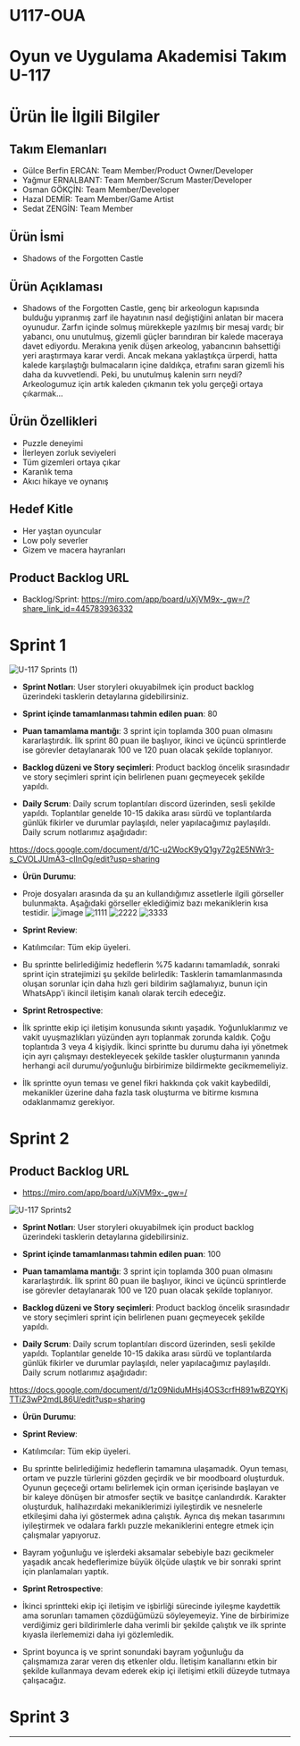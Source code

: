 # U117-OUA
# Oyun ve Uygulama Akademisi Takım U-117

# Ürün İle İlgili Bilgiler

## Takım Elemanları

- Gülce Berfin ERCAN: Team Member/Product Owner/Developer
- Yağmur ERNALBANT: Team Member/Scrum Master/Developer
- Osman GÖKÇİN: Team Member/Developer
- Hazal DEMİR: Team Member/Game Artist
- Sedat ZENGİN: Team Member

## Ürün İsmi

- Shadows of the Forgotten Castle

## Ürün Açıklaması

- Shadows of the Forgotten Castle, genç bir arkeologun kapısında bulduğu yıpranmış zarf ile hayatının nasıl değiştiğini anlatan bir macera oyunudur. Zarfın içinde solmuş mürekkeple yazılmış bir mesaj vardı; bir yabancı, onu unutulmuş, gizemli güçler barındıran bir kalede maceraya davet ediyordu. Merakına yenik düşen arkeolog, yabancının bahsettiği yeri araştırmaya karar verdi. Ancak mekana yaklaştıkça ürperdi, hatta kalede karşılaştığı bulmacaların içine daldıkça, etrafını saran gizemli his daha da kuvvetlendi. Peki, bu unutulmuş kalenin sırrı neydi? Arkeologumuz için artık kaleden çıkmanın tek yolu gerçeği ortaya çıkarmak...

## Ürün Özellikleri

- Puzzle deneyimi
- İlerleyen zorluk seviyeleri
- Tüm gizemleri ortaya çıkar
- Karanlık tema 
- Akıcı hikaye ve oynanış

## Hedef Kitle

- Her yaştan oyuncular
- Low poly severler
- Gizem ve macera hayranları

## Product Backlog URL

- Backlog/Sprint: https://miro.com/app/board/uXjVM9x-_gw=/?share_link_id=445783936332

# Sprint 1

![U-117 Sprints (1)](https://github.com/gokcinosman/U117-OUA/assets/58394816/b1c14984-db6c-45d9-861c-e5b774c8353d)

- **Sprint Notları**: User storyleri okuyabilmek için product backlog üzerindeki tasklerin detaylarına gidebilirsiniz.

- **Sprint içinde tamamlanması tahmin edilen puan**: 80

- **Puan tamamlama mantığı**: 3 sprint için toplamda 300 puan olmasını kararlaştırdık. İlk sprint 80 puan ile başlıyor, ikinci ve üçüncü sprintlerde ise görevler detaylanarak 100 ve 120 puan olacak şekilde toplanıyor.

- **Backlog düzeni ve Story seçimleri**: Product backlog öncelik sırasındadır ve story seçimleri sprint için belirlenen puanı geçmeyecek şekilde yapıldı.

- **Daily Scrum**: Daily scrum toplantıları discord üzerinden, sesli şekilde yapıldı. Toplantılar genelde 10-15 dakika arası sürdü ve toplantılarda günlük fikirler ve durumlar paylaşıldı, neler yapılacağımız paylaşıldı. Daily scrum notlarımız aşağıdadır:

https://docs.google.com/document/d/1C-u2WocK9yQ1gy72g2E5NWr3-s_CVOLJUmA3-cIInOg/edit?usp=sharing 

- **Ürün Durumu**:

- Proje dosyaları arasında da şu an kullandığımız assetlerle ilgili görseller bulunmakta. Aşağıdaki görseller eklediğimiz bazı mekaniklerin kısa testidir.
![image](https://github.com/gokcinosman/U117-OUA/assets/58394816/fa03079c-2f64-4cb6-bd60-dc332db8b8e7)
![1111](https://github.com/gokcinosman/U117-OUA/assets/58394816/362da093-7f09-4fd9-91c9-ef9bbfff211f)
![2222](https://github.com/gokcinosman/U117-OUA/assets/58394816/48022bed-598d-4b89-835d-d3cccf8754fe)
![3333](https://github.com/gokcinosman/U117-OUA/assets/58394816/a7076d6d-f56b-402b-903a-8df06b342c87)
  
- **Sprint Review**:

- Katılımcılar: Tüm ekip üyeleri.
- Bu sprintte belirlediğimiz hedeflerin %75 kadarını tamamladık, sonraki sprint için stratejimizi şu şekilde belirledik: Tasklerin tamamlanmasında oluşan sorunlar için daha hızlı geri bildirim sağlamalıyız, bunun için WhatsApp'i ikincil iletişim kanalı olarak tercih edeceğiz.

- **Sprint Retrospective**:
  
- İlk sprintte ekip içi iletişim konusunda sıkıntı yaşadık. Yoğunluklarımız ve vakit uyuşmazlıkları yüzünden ayrı toplanmak zorunda kaldık. Çoğu toplantıda 3 veya 4 kişiydik. İkinci sprintte bu durumu daha iyi yönetmek için ayrı çalışmayı destekleyecek şekilde taskler oluşturmanın yanında herhangi acil durumu/yoğunluğu birbirimize bildirmekte gecikmemeliyiz. 
- İlk sprintte oyun teması ve genel fikri hakkında çok vakit kaybedildi, mekanikler üzerine daha fazla task oluşturma ve bitirme kısmına odaklanmamız gerekiyor.

# Sprint 2 

 ## Product Backlog URL 
 
- https://miro.com/app/board/uXjVM9x-_gw=/ 

![U-117 Sprints2](https://github.com/gokcinosman/U117-OUA/assets/58394816/0d4d94b0-6a73-402e-8319-446016120822)

 
- **Sprint Notları**: User storyleri okuyabilmek için product backlog üzerindeki tasklerin detaylarına gidebilirsiniz.

- **Sprint içinde tamamlanması tahmin edilen puan**: 100

- **Puan tamamlama mantığı**: 3 sprint için toplamda 300 puan olmasını kararlaştırdık. İlk sprint 80 puan ile başlıyor, ikinci ve üçüncü sprintlerde ise görevler detaylanarak 100 ve 120 puan olacak şekilde toplanıyor.

- **Backlog düzeni ve Story seçimleri**: Product backlog öncelik sırasındadır ve story seçimleri sprint için belirlenen puanı geçmeyecek şekilde yapıldı.

- **Daily Scrum**: Daily scrum toplantıları discord üzerinden, sesli şekilde yapıldı. Toplantılar genelde 10-15 dakika arası sürdü ve toplantılarda günlük fikirler ve durumlar paylaşıldı, neler yapılacağımız paylaşıldı. Daily scrum notlarımız aşağıdadır:

https://docs.google.com/document/d/1z09NiduMHsj4OS3crfH891wBZQYKjTTiZ3wP2mdL86U/edit?usp=sharing 

- **Ürün Durumu**:

- **Sprint Review**:

- Katılımcılar: Tüm ekip üyeleri. 

- Bu sprintte belirlediğimiz hedeflerin tamamına ulaşamadık. Oyun teması, ortam ve puzzle türlerini gözden geçirdik ve bir moodboard oluşturduk. Oyunun geçeceği ortamı belirlemek için orman içerisinde başlayan ve bir kaleye dönüşen bir atmosfer seçtik ve basitçe canlandırdık. Karakter oluşturduk, halihazırdaki mekaniklerimizi iyileştirdik ve nesnelerle etkileşimi daha iyi göstermek adına çalıştık. Ayrıca dış mekan tasarımını iyileştirmek ve odalara farklı puzzle mekaniklerini entegre etmek için çalışmalar yapıyoruz.  

- Bayram yoğunluğu ve işlerdeki aksamalar sebebiyle bazı gecikmeler yaşadık ancak hedeflerimize büyük ölçüde ulaştık ve bir sonraki sprint için planlamaları yaptık. 

- **Sprint Retrospective**:
  
- İkinci sprintteki ekip içi iletişim ve işbirliği sürecinde iyileşme kaydettik ama sorunları tamamen çözdüğümüzü söyleyemeyiz. Yine de birbirimize verdiğimiz geri bildirimlerle daha verimli bir şekilde çalıştık ve ilk sprinte kıyasla ilerlememizi daha iyi gözlemledik. 

- Sprint boyunca iş ve sprint sonundaki bayram yoğunluğu da çalışmamıza zarar veren dış etkenler oldu. İletişim kanallarını etkin bir şekilde kullanmaya devam ederek ekip içi iletişimi etkili düzeyde tutmaya çalışacağız.

# Sprint 3

---
